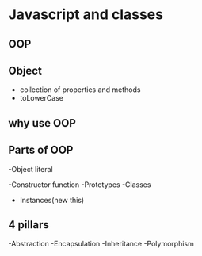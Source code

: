 # Javascript and classes

## OOP

## Object
- collection of properties and methods
- toLowerCase

## why use OOP

## Parts of OOP
-Object literal

-Constructor function
-Prototypes
-Classes
- Instances(new this)


## 4  pillars
-Abstraction
-Encapsulation
-Inheritance
-Polymorphism